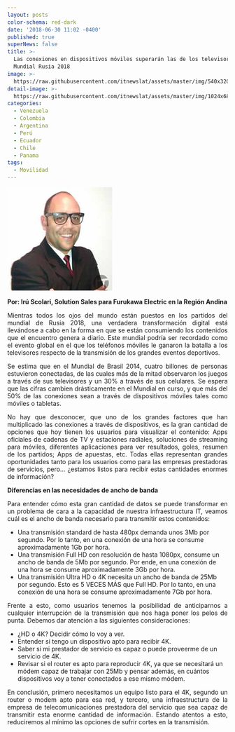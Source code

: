```yaml
---
layout: posts
color-schema: red-dark
date: '2018-06-30 11:02 -0400'
published: true
superNews: false
title: >-
  Las conexiones en dispositivos móviles superarán las de los televisores en el
  Mundial Rusia 2018
image: >-
  https://raw.githubusercontent.com/itnewslat/assets/master/img/540x320/uso-de-Moviles-p.jpg
detail-image: >-
  https://raw.githubusercontent.com/itnewslat/assets/master/img/1024x680/uso-de-Moviles-g.jpg
categories:
  - Venezuela
  - Colombia
  - Argentina
  - Perú
  - Ecuador
  - Chile
  - Panama
tags:
  - Movilidad
---
```


![](https://raw.githubusercontent.com/itnewslat/assets/master/img/300x300/Iru-Scolari.jpg)

**Por: Irú Scolari, Solution Sales para Furukawa Electric en la Región Andina**

<p style="text-align: justify;">Mientras todos los ojos del mundo están puestos en los partidos del mundial de Rusia 2018, una verdadera transformación digital está llevándose a cabo en la forma en que se están consumiendo los contenidos que el encuentro genera a diario. Este mundial podría ser recordado como el evento global en el que los teléfonos móviles le ganaron la batalla a los televisores respecto de la transmisión de los grandes eventos deportivos.</p> 

<p style="text-align: justify;">Se estima que en el Mundial de Brasil 2014, cuatro billones de personas estuvieron conectadas, de las cuales más de la mitad observaron los juegos a través de sus televisores y un 30% a través de sus celulares. Se espera que las cifras cambien drásticamente en el Mundial en curso, y que más del 50% de las conexiones sean a través de dispositivos móviles tales como móviles o tabletas.</p>  

<p style="text-align: justify;">No hay que desconocer, que uno de los grandes factores que han multiplicado las conexiones a través de dispositivos, es la gran cantidad de opciones que hoy tienen los usuarios para visualizar el contenido: Apps oficiales de cadenas de TV y estaciones radiales, soluciones de streaming para móviles, diferentes aplicaciones para ver resultados, goles, resumen de los partidos; Apps de apuestas, etc. Todas ellas representan grandes oportunidades tanto para los usuarios como para las empresas prestadoras de servicios, pero... ¿estamos listos para recibir estas cantidades enormes de información?</p> 

**Diferencias en las necesidades de ancho de banda**

<p style="text-align: justify;">Para entender cómo esta gran cantidad de datos se puede transformar en un problema de cara a la capacidad de nuestra infraestructura IT, veamos cuál es el ancho de banda necesario para transmitir estos contenidos:</p> 

- Una transmisión standard de hasta 480px demanda unos 3Mb por segundo. Por lo tanto, en una conexión de una hora se consume aproximadamente 1Gb por hora.
- Una transmisión Full HD con resolución de hasta 1080px, consume un ancho de banda de 5Mb por segundo. Por ende, en una conexión de una hora se consume aproximadamente 3Gb por hora.
- Una transmisión Ultra HD o 4K necesita un ancho de banda de 25Mb por segundo. Esto es 5 VECES MÁS que Full HD. Por lo tanto, en una conexión de una hora se consume aproximadamente 7Gb por hora. 

<p style="text-align: justify;">Frente a esto, como usuarios tenemos la posibilidad de anticiparnos a cualquier interrupción de la transmisión que nos haga poner los pelos de punta. Debemos dar atención a las siguientes consideraciones:</p> 

- ¿HD o 4K? Decidir cómo lo voy a ver.
- Entender si tengo un dispositivo apto para recibir 4K.
- Saber si mi prestador de servicio es capaz o puede proveerme de un servicio de 4K.
- Revisar si el router es apto para reproducir 4K, ya que se necesitará un módem capaz de trabajar con 25Mb y pensar además, en cuántos dispositivos voy a tener conectados a ese mismo módem.

<p style="text-align: justify;">En conclusión, primero necesitamos un equipo listo para el 4K, segundo un router o modem apto para esa red, y tercero, una infraestructura de la empresa de telecomunicaciones prestadora del servicio que sea capaz de transmitir esta enorme cantidad de información. Estando atentos a esto, reduciremos al mínimo las opciones de sufrir cortes en la transmisión.</p> 